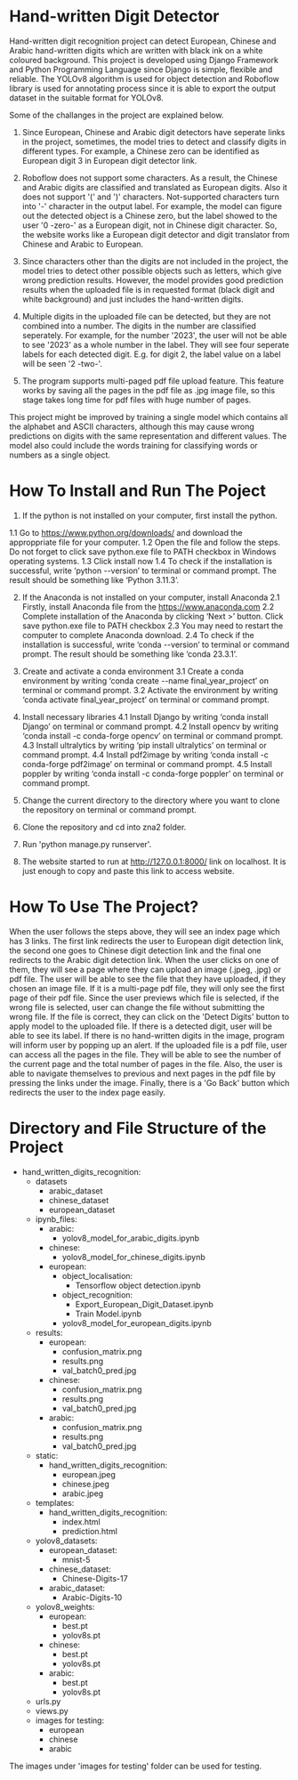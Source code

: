 # Hand-written Digit Detector

Hand-written digit recognition project can detect European, Chinese and Arabic hand-written digits which are written with black ink on a white coloured background. This project is developed using Django Framework and Python Programming Language since Django is simple, flexible and reliable. The YOLOv8 algorithm is used for object detection and Roboflow library is used for annotating process since it is able to export the output dataset in the suitable format for YOLOv8.

Some of the challanges in the project are explained below.

1. Since European, Chinese and Arabic digit detectors have seperate links in the project, sometimes, the model tries to detect and classify digits in different types. For example, a Chinese zero can be identified as European digit 3 in European digit detector link.

2. Roboflow does not support some characters. As a result, the Chinese and Arabic digits are classified and translated as European digits. Also it does not support '(' and ')' characters. Not-supported characters turn into '-' character in the output label. For example, the model can figure out the detected object is a Chinese zero, but the label showed to the user '0 -zero-' as a European digit, not in Chinese digit character. So, the website works like a European digit detector and digit translator from Chinese and Arabic to European.

3. Since characters other than the digits are not included in the project, the model tries to detect other possible objects such as letters, which give wrong prediction results. However, the model provides good prediction results when the uploaded file is in requested format (black digit and white background) and just includes the hand-written digits.

4. Multiple digits in the uploaded file can be detected, but they are not combined into a number. The digits in the number are classified seperately. For example, for the number '2023', the user will not be able to see '2023' as a whole number in the label. They will see four seperate labels for each detected digit. E.g. for digit 2, the label value on a label will be seen '2 -two-'.

5. The program supports multi-paged pdf file upload feature. This feature works by saving all the pages in the pdf file as .jpg image file, so this stage takes long time for pdf files with huge number of pages.

This project might be improved by training a single model which contains all the alphabet and ASCII characters, although this may cause wrong predictions on digits with the same representation and different values. The model also could include the words training for classifying words or numbers as a single object.

# How To Install and Run The Poject

1. If the python is not installed on your computer, first install the python.

1.1 Go to https://www.python.org/downloads/ and download the approppriate file for your computer.
1.2 Open the file and follow the steps. Do not forget to click save python.exe file to PATH checkbox in Windows operating systems.
1.3 Click install now
1.4 To check if the installation is successful, write ‘python --version’ to terminal or command prompt. The result should be something like ‘Python 3.11.3’.

2.  If the Anaconda is not installed on your computer, install Anaconda
2.1 Firstly, install Anaconda file from the https://www.anaconda.com
2.2 Complete installation of the Anaconda by clicking ‘Next >’ button. Click save python.exe file to PATH checkbox
2.3 You may need to restart the computer to complete Anaconda download.
2.4 To check if the installation is successful, write ‘conda --version’ to terminal or command prompt. The result should be something like ‘conda 23.3.1’.

3. Create and activate a conda environment
3.1 Create a conda environment by writing ‘conda create --name final_year_project’ on terminal or command prompt.
3.2 Activate the environment by writing ‘conda activate final_year_project’ on terminal or command prompt.

4.  Install necessary libraries
4.1 Install Django by writing ‘conda install Django’ on terminal or command prompt.
4.2 Install opencv by writing ‘conda install -c conda-forge opencv’ on terminal or command prompt. 
4.3 Install ultralytics by writing ‘pip install ultralytics’ on terminal or command prompt.
4.4 Install pdf2image by writing ‘conda install -c conda-forge pdf2image’ on terminal or command prompt. 
4.5 Install poppler by writing ‘conda install -c conda-forge poppler’ on terminal or command prompt. 

5. Change the current directory to the directory where you want to clone the repository on terminal or command prompt.
6. Clone the repository and cd into zna2 folder.
7. Run 'python manage.py runserver'.
8. The website started to run at http://127.0.0.1:8000/ link on localhost. It is just enough to copy and paste this link to access website.

# How To Use The Project?

When the user follows the steps above, they will see an index page which has 3 links. The first link redirects the user to European digit detection link, the second one goes to Chinese digit detection link and the final one redirects to the Arabic digit detection link. When the user clicks on one of them, they will see a page where they can upload an image (.jpeg, .jpg) or pdf file. The user will be able to see the file that they have uploaded, if they chosen an image file. If it is a multi-page pdf file, they will only see the first page of their pdf file. Since the user previews which file is selected, if the wrong file is selected, user can change the file without submitting the wrong file. If the file is correct, they can click on the 'Detect Digits' button to apply model to the uploaded file. If there is a detected digit, user will be able to see its label. If there is no hand-written digits in the image, program will inform user by popping up an alert. If the uploaded file is a pdf file, user can access all the pages in the file. They will be able to see the number of the current page and the total number of pages in the file. Also, the user is able to navigate themselves to previous and next pages in the pdf file by pressing the links under the image. Finally, there is a 'Go Back' button which redirects the user to the index page easily.

# Directory and File Structure of the Project
- hand_written_digits_recognition:
    - datasets
        - arabic_dataset
        - chinese_dataset
        - european_dataset
    - ipynb_files:
        - arabic:
            - yolov8_model_for_arabic_digits.ipynb
        - chinese:
            - yolov8_model_for_chinese_digits.ipynb
        - european:
            - object_localisation:
                - Tensorflow object detection.ipynb
            - object_recognition:
                - Export_European_Digit_Dataset.ipynb
                - Train Model.ipynb
            - yolov8_model_for_european_digits.ipynb
    - results:
        - european: 
            - confusion_matrix.png
            - results.png
            - val_batch0_pred.jpg
        - chinese: 
            - confusion_matrix.png
            - results.png
            - val_batch0_pred.jpg
        - arabic: 
            - confusion_matrix.png
            - results.png
            - val_batch0_pred.jpg
    - static:
        - hand_written_digits_recognition:
            - european.jpeg
            - chinese.jpeg
            - arabic.jpeg
    - templates:
        - hand_written_digits_recognition:
            - index.html
            - prediction.html
    - yolov8_datasets:
        - european_dataset: 
            - mnist-5
        - chinese_dataset: 
            - Chinese-Digits-17
        - arabic_dataset:
            - Arabic-Digits-10
    - yolov8_weights:
        - european:
            - best.pt
            - yolov8s.pt
        - chinese:
            - best.pt
            - yolov8s.pt
        - arabic:
            - best.pt
            - yolov8s.pt
    - urls.py
    - views.py
    - images for testing:
        - european
        - chinese
        - arabic

The images under 'images for testing' folder can be used for testing.